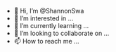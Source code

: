 - 👋 Hi, I’m @ShannonSwa
- 👀 I’m interested in ...
- 🌱 I’m currently learning ...
- 💞️ I’m looking to collaborate on ...
- 📫 How to reach me ...

<!---
ShannonSwa/ShannonSwa is a ✨ special ✨ repository because its `README.md` (this file) appears on your GitHub profile.
You can click the Preview link to take a look at your changes.
--->
